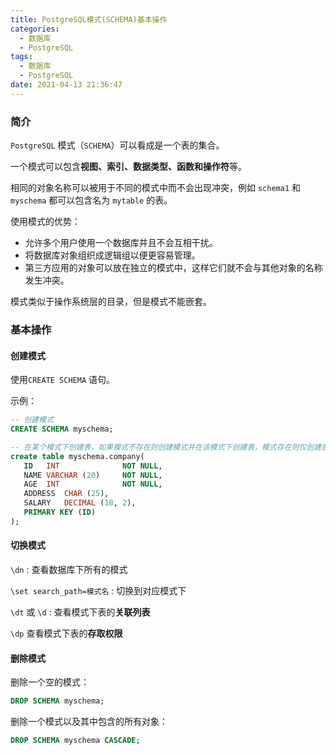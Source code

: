 ```yaml
---
title: PostgreSQL模式(SCHEMA)基本操作
categories:
  - 数据库
  - PostgreSQL
tags:
  - 数据库
  - PostgreSQL
date: 2021-04-13 21:36:47
---
```


### 简介

`PostgreSQL` 模式（`SCHEMA`）可以看成是一个表的集合。

一个模式可以包含**视图、索引、数据类型、函数和操作符**等。

相同的对象名称可以被用于不同的模式中而不会出现冲突，例如 `schema1` 和 `myschema` 都可以包含名为 `mytable` 的表。

使用模式的优势：

- 允许多个用户使用一个数据库并且不会互相干扰。
- 将数据库对象组织成逻辑组以便更容易管理。
- 第三方应用的对象可以放在独立的模式中，这样它们就不会与其他对象的名称发生冲突。

模式类似于操作系统层的目录，但是模式不能嵌套。

### 基本操作

#### 创建模式

使用`CREATE SCHEMA` 语句。

示例：

```SQL
-- 创建模式
CREATE SCHEMA myschema;

-- 在某个模式下创建表，如果模式不存在则创建模式并在该模式下创建表，模式存在则仅创建表
create table myschema.company(
   ID   INT              NOT NULL,
   NAME VARCHAR (20)     NOT NULL,
   AGE  INT              NOT NULL,
   ADDRESS  CHAR (25),
   SALARY   DECIMAL (18, 2),
   PRIMARY KEY (ID)
);
```

#### 切换模式

`\dn` : 查看数据库下所有的模式

`\set search_path=模式名` : 切换到对应模式下

`\dt` 或 `\d` : 查看模式下表的**关联列表**

 `\dp` 查看模式下表的**存取权限**

#### 删除模式

删除一个空的模式：

```sql
DROP SCHEMA myschema;
```

删除一个模式以及其中包含的所有对象：

```SQL
DROP SCHEMA myschema CASCADE;
```

